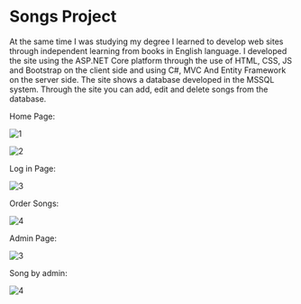# Songs Project

At the same time I was studying my degree I learned to develop web sites through independent learning from books in English language. I developed the site using the ASP.NET Core platform through the use of HTML, CSS, JS and Bootstrap on the client side and using C#, MVC And Entity Framework on the server side. The site shows a database developed in the MSSQL system. Through the site you can add, edit and delete songs from the database.

Home Page:

![1](https://user-images.githubusercontent.com/55385057/67259966-6f8e0080-f4a1-11e9-9b3e-f451e0f8b37e.JPG)

![2](https://user-images.githubusercontent.com/55385057/67259967-70269700-f4a1-11e9-8411-5286f47f74fd.JPG)

Log in Page:

![3](https://user-images.githubusercontent.com/55385057/67260049-d6131e80-f4a1-11e9-806c-28a1e662fdd8.JPG)

Order Songs:

![4](https://user-images.githubusercontent.com/55385057/67260208-d65fe980-f4a2-11e9-82d0-a4928ad5880b.JPG)

Admin Page:

![3](https://user-images.githubusercontent.com/26526551/59967970-028e4c80-953b-11e9-901d-f23ec053da1c.JPG)

Song by admin:

![4](https://user-images.githubusercontent.com/55385057/67260106-2ab69980-f4a2-11e9-8457-33f7255a7c79.JPG)



